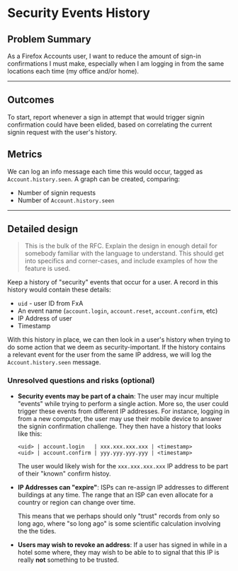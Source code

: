 # Security Events History

## Problem Summary

As a Firefox Accounts user, I want to reduce the amount of sign-in
confirmations I must make, especially when I am logging in from the same
locations each time (my office and/or home).

--------

## Outcomes

To start, report whenever a sign in attempt that would trigger signin
confirmation could have been elided, based on correlating the current
signin request with the user's history.

## Metrics

We can log an info message each time this would occur, tagged as
`Account.history.seen`. A graph can be created, comparing:

- Number of signin requests
- Number of `Account.history.seen`

--------

## Detailed design

> This is the bulk of the RFC. Explain the design in enough detail for somebody familiar
with the language to understand.
This should get into specifics and corner-cases, and include examples of how the feature is used.

Keep a history of "security" events that occur for a user. A record in
this history would contain these details:

- `uid` - user ID from FxA
- An event name (`account.login`, `account.reset`, `account.confirm`, etc)
- IP Address of user
- Timestamp

With this history in place, we can then look in a user's history when
trying to do some action that we deem as security-important. If the
history contains a relevant event for the user from the same IP address,
we will log the `Account.history.seen` message.


### Unresolved questions and risks (optional)

- **Security events may be part of a chain**: The user may incur
  multiple "events" while trying to perform a single action. More so,
  the user could trigger these events from different IP addresses. For
  instance, logging in from a new computer, the user may use their
  mobile device to answer the signin confirmation challenge. They then
  have a history that looks like this:

  ```
  <uid> | account.login   | xxx.xxx.xxx.xxx | <timestamp>
  <uid> | account.confirm | yyy.yyy.yyy.yyy | <timestamp>
  ```

  The user would likely wish for the `xxx.xxx.xxx.xxx` IP address to be
  part of their "known" confirm histoy.

- **IP Addresses can "expire"**: ISPs can re-assign IP addresses to
  different buildings at any time. The range that an ISP can even
  allocate for a country or region can change over time.

  This means that we perhaps should only "trust" records from only so
  long ago, where "so long ago" is some scientific calculation involving
  the the tides.

- **Users may wish to revoke an address**: If a user has signed in while
  in a hotel some where, they may wish to be able to to signal that this
  IP is really **not** something to be trusted.
